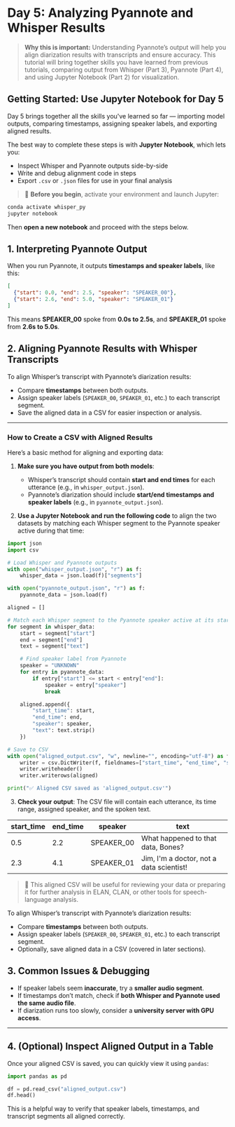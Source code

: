 # **Day 5: Analyzing Pyannote and Whisper Results**

> **Why this is important:** Understanding Pyannote’s output will help you align diarization results with transcripts and ensure accuracy. This tutorial will bring together skills you have learned from previous tutorials, comparing output from Whisper (Part 3), Pyannote (Part 4), and using Jupyter Notebook (Part 2) for visualization.

## **Getting Started: Use Jupyter Notebook for Day 5**

Day 5 brings together all the skills you've learned so far — importing model outputs, comparing timestamps, assigning speaker labels, and exporting aligned results.

The best way to complete these steps is with **Jupyter Notebook**, which lets you:
- Inspect Whisper and Pyannote outputs side-by-side
- Write and debug alignment code in steps
- Export `.csv` or `.json` files for use in your final analysis

> 🧠 **Before you begin**, activate your environment and launch Jupyter:
```sh
conda activate whisper_py
jupyter notebook
```
Then **open a new notebook** and proceed with the steps below.

## **1. Interpreting Pyannote Output**
When you run Pyannote, it outputs **timestamps and speaker labels**, like this:

```json
[
  {"start": 0.0, "end": 2.5, "speaker": "SPEAKER_00"},
  {"start": 2.6, "end": 5.0, "speaker": "SPEAKER_01"}
]
```

This means **SPEAKER\_00** spoke from **0.0s to 2.5s**, and **SPEAKER\_01** spoke from **2.6s to 5.0s**.

## **2. Aligning Pyannote Results with Whisper Transcripts**

To align Whisper’s transcript with Pyannote’s diarization results:

- Compare **timestamps** between both outputs.
- Assign speaker labels (`SPEAKER_00`, `SPEAKER_01`, etc.) to each transcript segment.
- Save the aligned data in a CSV for easier inspection or analysis.

---

### **How to Create a CSV with Aligned Results**

Here’s a basic method for aligning and exporting data:

1. **Make sure you have output from both models**:
   - Whisper’s transcript should contain **start and end times** for each utterance (e.g., in `whisper_output.json`).
   - Pyannote’s diarization should include **start/end timestamps and speaker labels** (e.g., in `pyannote_output.json`).

2. **Use a Jupyter Notebook and run the following code** to align the two datasets by matching each Whisper segment to the Pyannote speaker active during that time:

```python
import json
import csv

# Load Whisper and Pyannote outputs
with open("whisper_output.json", "r") as f:
    whisper_data = json.load(f)["segments"]

with open("pyannote_output.json", "r") as f:
    pyannote_data = json.load(f)

aligned = []

# Match each Whisper segment to the Pyannote speaker active at its start time
for segment in whisper_data:
    start = segment["start"]
    end = segment["end"]
    text = segment["text"]

    # Find speaker label from Pyannote
    speaker = "UNKNOWN"
    for entry in pyannote_data:
        if entry["start"] <= start < entry["end"]:
            speaker = entry["speaker"]
            break

    aligned.append({
        "start_time": start,
        "end_time": end,
        "speaker": speaker,
        "text": text.strip()
    })

# Save to CSV
with open("aligned_output.csv", "w", newline="", encoding="utf-8") as f:
    writer = csv.DictWriter(f, fieldnames=["start_time", "end_time", "speaker", "text"])
    writer.writeheader()
    writer.writerows(aligned)

print("✅ Aligned CSV saved as 'aligned_output.csv'")
```

3. **Check your output**: The CSV file will contain each utterance, its time range, assigned speaker, and the spoken text.

| start_time | end_time | speaker     | text                          |
|------------|----------|-------------|-------------------------------|
| 0.5        | 2.2      | SPEAKER_00  | What happened to that data, Bones? |
| 2.3        | 4.1      | SPEAKER_01  | Jim, I'm a doctor, not a data scientist! |

> 📁 This aligned CSV will be useful for reviewing your data or preparing it for further analysis in ELAN, CLAN, or other tools for speech-language analysis.

To align Whisper’s transcript with Pyannote’s diarization results:

- Compare **timestamps** between both outputs.
- Assign speaker labels (`SPEAKER_00`, `SPEAKER_01`, etc.) to each transcript segment.
- Optionally, save aligned data in a CSV (covered in later sections).

## **3. Common Issues & Debugging**

- If speaker labels seem **inaccurate**, try a **smaller audio segment**.
- If timestamps don’t match, check if **both Whisper and Pyannote used the same audio file**.
- If diarization runs too slowly, consider a **university server with GPU access**.

---

## **4. (Optional) Inspect Aligned Output in a Table**

Once your aligned CSV is saved, you can quickly view it using `pandas`:

```python
import pandas as pd

df = pd.read_csv("aligned_output.csv")
df.head()
```

This is a helpful way to verify that speaker labels, timestamps, and transcript segments all aligned correctly.